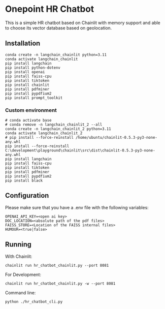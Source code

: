 # Onepoint HR Chatbot

This is a simple HR chatbot based on Chainlit with memory support and able to 
choose its vector database based on geolocation.

## Installation

```
conda create -n langchain_chainlit python=3.11
conda activate langchain_chainlit
pip install langchain
pip install python-dotenv
pip install openai
pip install faiss-cpu
pip install tiktoken
pip install chainlit
pip install pdfminer
pip install pypdfium2
pip install prompt_toolkit
```

### Custom environment

```
# conda activate base
# conda remove -n langchain_chainlit_2 --all
conda create -n langchain_chainlit_2 python=3.11
conda activate langchain_chainlit_2
# pip install --force-reinstall /home/ubuntu/chainlit-0.5.3-py3-none-any.whl
pip install --force-reinstall C:\development\playground\chainlit\src\dist\chainlit-0.5.3-py3-none-any.whl
pip install langchain
pip install faiss-cpu
pip install tiktoken
pip install pdfminer
pip install pypdfium2
pip install black
```

## Configuration

Please make sure that you have a .env file with the following variables:
```
OPENAI_API_KEY=<open ai key>
DOC_LOCATION=<absolute path of the pdf files>
FAISS_STORE=<Location of the FAISS internal files>
HUMOUR=<true|false>
```

## Running

With Chainlit:
```
chainlit run hr_chatbot_chainlit.py --port 8081
```

For Development:
```
chainlit run hr_chatbot_chainlit.py -w --port 8081
```

Command line:
```
python ./hr_chatbot_cli.py
```
